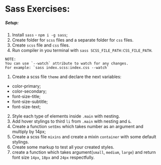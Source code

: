 # Sass Exercises:

##### Setup:
1. Install `sass` - `npm i -g sass`;
2. Create folder for `scss` files and a separate folder for `css` files.
3. Create `scss` file and `css` files.
3. Run compiler in you terminal with `sass SCSS_FILE_PATH:CSS_FILE_PATH`.

```
NOTE: 
You can use `--watch` attribute to watch for any changes.
For example: `sass index.scss:index.css --watch`
```

1. Create a scss file `theme` and declare the next variables:
- color-primary;
- color-secondary;
- font-size-title;
- font-size-subtitle;
- font-size-text;
2. Style each type of elements inside `.main` with nesting.
3. Add hover stylings to third `li` from `.main` with nesting and `&`.
4. Create a function `setEms` which takes number as an argument and multiply by 14px;
5. Create a scss file `mixins` and create a mixin `container` with some default stylings.
7. Create some markup to test all your created styles.
8. create a function which takes argument(`small`, `medium`, `large`) and return font size `14px`, `18px` and `24px` respectfully.

